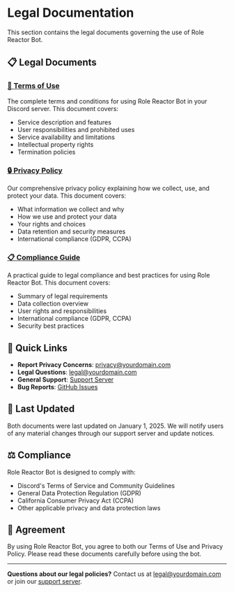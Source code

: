 # Legal Documentation

This section contains the legal documents governing the use of Role Reactor Bot.

## 📋 Legal Documents

### [📜 Terms of Use](terms-of-use.md)
The complete terms and conditions for using Role Reactor Bot in your Discord server. This document covers:
- Service description and features
- User responsibilities and prohibited uses
- Service availability and limitations
- Intellectual property rights
- Termination policies

### [🔒 Privacy Policy](privacy-policy.md)
Our comprehensive privacy policy explaining how we collect, use, and protect your data. This document covers:
- What information we collect and why
- How we use and protect your data
- Your rights and choices
- Data retention and security measures
- International compliance (GDPR, CCPA)

### [📋 Compliance Guide](compliance-guide.md)
A practical guide to legal compliance and best practices for using Role Reactor Bot. This document covers:
- Summary of legal requirements
- Data collection overview
- User rights and responsibilities
- International compliance (GDPR, CCPA)
- Security best practices

## 🔗 Quick Links

- **Report Privacy Concerns**: privacy@yourdomain.com
- **Legal Questions**: legal@yourdomain.com
- **General Support**: [Support Server](https://discord.gg/your-invite)
- **Bug Reports**: [GitHub Issues](https://github.com/tyecode-bots/role-reactor-bot/issues)

## 📅 Last Updated

Both documents were last updated on January 1, 2025. We will notify users of any material changes through our support server and update notices.

## ⚖️ Compliance

Role Reactor Bot is designed to comply with:
- Discord's Terms of Service and Community Guidelines
- General Data Protection Regulation (GDPR)
- California Consumer Privacy Act (CCPA)
- Other applicable privacy and data protection laws

## 🤝 Agreement

By using Role Reactor Bot, you agree to both our Terms of Use and Privacy Policy. Please read these documents carefully before using the bot.

---

**Questions about our legal policies?** Contact us at legal@yourdomain.com or join our [support server](https://discord.gg/your-invite).
